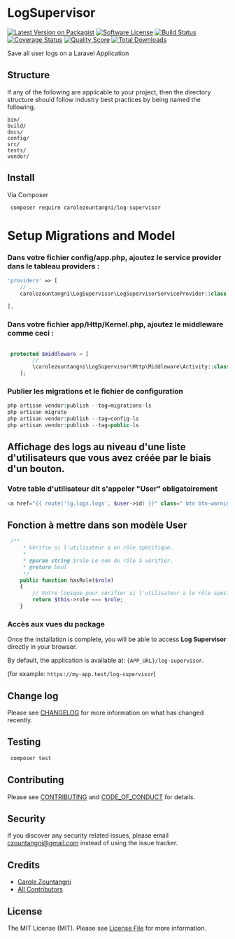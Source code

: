 # LogSupervisor

[![Latest Version on Packagist][ico-version]][link-packagist]
[![Software License][ico-license]](LICENSE.md)
[![Build Status][ico-travis]][link-travis]
[![Coverage Status][ico-scrutinizer]][link-scrutinizer]
[![Quality Score][ico-code-quality]][link-code-quality]
[![Total Downloads][ico-downloads]][link-downloads]


Save all user logs on a Laravel Application
## Structure

If any of the following are applicable to your project, then the directory structure should follow industry best practices by being named the following.

```
bin/        
build/
docs/
config/
src/
tests/
vendor/
```


## Install

Via Composer

``` bash
 composer require carolezountangni/log-supervisor
```


# Setup Migrations and Model


### Dans votre fichier config/app.php, ajoutez le  service provider dans le tableau providers :

``` php
'providers' => [
    // ...
    carolezountangni\LogSupervisor\LogSupervisorServiceProvider::class,
    
],
```
### Dans votre fichier app/Http/Kernel.php, ajoutez le middleware comme ceci :

``` php

 protected $middleware = [
        // 
        \carolezountangni\LogSupervisor\Http\Middleware\Activity::class,
    ];

```
### Publier les migrations et le fichier de configuration

``` php
php artisan vendor:publish --tag=migrations-ls
php artisan migrate
php artisan vendor:publish --tag=config-ls
php artisan vendor:publish --tag=public-ls
```

## Affichage des logs au niveau d'une liste d'utilisateurs que vous avez créée par le biais d'un bouton.
### Votre table d'utilisateur dit s'appeler "User" obligatoirement

``` php
<a href="{{ route('lg.logs.logs', $user->id) }}" class=" btn btn-warning m-1">Logs</a>
```
## Fonction à mettre dans son modèle User

````php
 /**
     * Vérifie si l'utilisateur a un rôle spécifique.
     *
     * @param string $role Le nom du rôle à vérifier.
     * @return bool
     */
    public function hasRole($role)
    {
        // Votre logique pour vérifier si l'utilisateur a le rôle spécifié
        return $this->role === $role;
    }
````
### Accès aux vues du package 

Once the installation is complete, you will be able to access **Log Supervisor** directly in your browser.

By default, the application is available at: `{APP_URL}/log-supervisor`.

(for example: `https://my-app.test/log-supervisor`)
## Change log

Please see [CHANGELOG](CHANGELOG.md) for more information on what has changed recently.

## Testing

``` php
 composer test
```

## Contributing

Please see [CONTRIBUTING](CONTRIBUTING.md) and [CODE_OF_CONDUCT](CODE_OF_CONDUCT.md) for details.

## Security

If you discover any security related issues, please email czountangni@gmail.com instead of using the issue tracker.

## Credits

- [Carole Zountangni][link-author]
- [All Contributors][link-contributors]

## License

The MIT License (MIT). Please see [License File](LICENSE.md) for more information.

[ico-version]: https://img.shields.io/packagist/v/carolezountangni/LogSupervisor.svg?style=flat-square
[ico-license]: https://img.shields.io/badge/license-MIT-brightgreen.svg?style=flat-square
[ico-travis]: https://img.shields.io/travis/carolezountangni/LogSupervisor/master.svg?style=flat-square
[ico-scrutinizer]: https://img.shields.io/scrutinizer/coverage/g/carolezountangni/LogSupervisor.svg?style=flat-square
[ico-code-quality]: https://img.shields.io/scrutinizer/g/carolezountangni/LogSupervisor.svg?style=flat-square
[ico-downloads]: https://img.shields.io/packagist/dt/carolezountangni/LogSupervisor.svg?style=flat-square

[link-packagist]: https://packagist.org/packages/carolezountangni/LogSupervisor
[link-travis]: https://travis-ci.org/carolezountangni/LogSupervisor
[link-scrutinizer]: https://scrutinizer-ci.com/g/carolezountangni/LogSupervisor/code-structure
[link-code-quality]: https://scrutinizer-ci.com/g/carolezountangni/LogSupervisor
[link-downloads]: https://packagist.org/packages/carolezountangni/LogSupervisor
[link-author]: https://github.com/carolezountangni
[link-contributors]: ../../contributors
